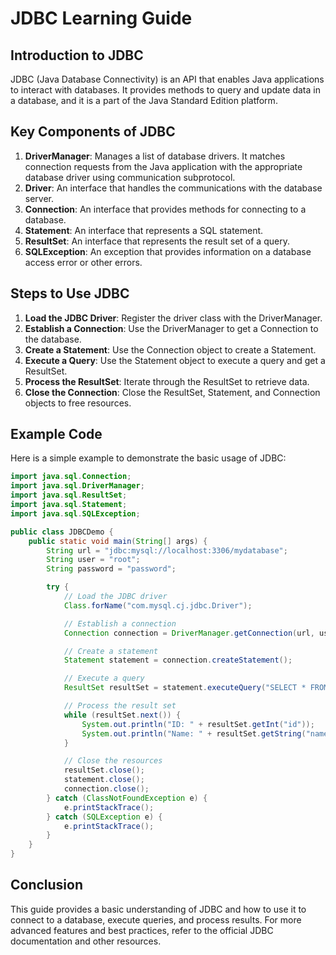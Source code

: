 
# JDBC Learning Guide

## Introduction to JDBC

JDBC (Java Database Connectivity) is an API that enables Java applications to interact with databases. It provides methods to query and update data in a database, and it is a part of the Java Standard Edition platform.

## Key Components of JDBC

1. **DriverManager**: Manages a list of database drivers. It matches connection requests from the Java application with the appropriate database driver using communication subprotocol.
2. **Driver**: An interface that handles the communications with the database server.
3. **Connection**: An interface that provides methods for connecting to a database.
4. **Statement**: An interface that represents a SQL statement.
5. **ResultSet**: An interface that represents the result set of a query.
6. **SQLException**: An exception that provides information on a database access error or other errors.

## Steps to Use JDBC

1. **Load the JDBC Driver**: Register the driver class with the DriverManager.
2. **Establish a Connection**: Use the DriverManager to get a Connection to the database.
3. **Create a Statement**: Use the Connection object to create a Statement.
4. **Execute a Query**: Use the Statement object to execute a query and get a ResultSet.
5. **Process the ResultSet**: Iterate through the ResultSet to retrieve data.
6. **Close the Connection**: Close the ResultSet, Statement, and Connection objects to free resources.

## Example Code

Here is a simple example to demonstrate the basic usage of JDBC:

```java
import java.sql.Connection;
import java.sql.DriverManager;
import java.sql.ResultSet;
import java.sql.Statement;
import java.sql.SQLException;

public class JDBCDemo {
	public static void main(String[] args) {
		String url = "jdbc:mysql://localhost:3306/mydatabase";
		String user = "root";
		String password = "password";

		try {
			// Load the JDBC driver
			Class.forName("com.mysql.cj.jdbc.Driver");

			// Establish a connection
			Connection connection = DriverManager.getConnection(url, user, password);

			// Create a statement
			Statement statement = connection.createStatement();

			// Execute a query
			ResultSet resultSet = statement.executeQuery("SELECT * FROM mytable");

			// Process the result set
			while (resultSet.next()) {
				System.out.println("ID: " + resultSet.getInt("id"));
				System.out.println("Name: " + resultSet.getString("name"));
			}

			// Close the resources
			resultSet.close();
			statement.close();
			connection.close();
		} catch (ClassNotFoundException e) {
			e.printStackTrace();
		} catch (SQLException e) {
			e.printStackTrace();
		}
	}
}
```

## Conclusion

This guide provides a basic understanding of JDBC and how to use it to connect to a database, execute queries, and process results. For more advanced features and best practices, refer to the official JDBC documentation and other resources.
